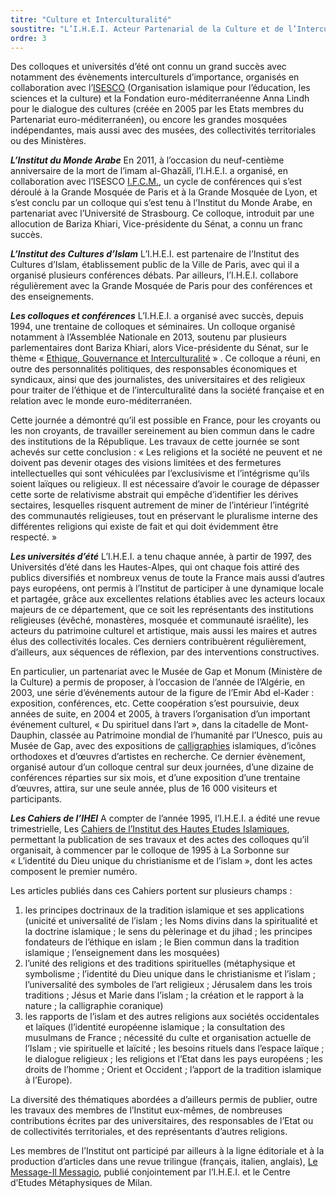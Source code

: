 ```yaml
---
titre: "Culture et Interculturalité"
soustitre: "L’I.H.E.I. Acteur Partenarial de la Culture et de l’Interculturalite"
ordre: 3
---
```


Des colloques et universités d’été ont connu un grand succès avec notamment des évènements interculturels d’importance, organisés en collaboration avec l’[ISESCO](http://www.isesco.org.ma/index.php?option=com_k2&amp;view=item&amp;id=10732%3Ale-directeur-g%C3%A9n%C3%A9ral-de-l%E2%80%99isesco-re%C3%A7oit-le-pr%C3%A9sident-de-l%E2%80%99institut-des-%C3%A9tudes-islamiques-sup%C3%A9rieures-en-italie&amp;lang=fr "ISESCO") (Organisation islamique pour l’éducation, les sciences et la culture) et la Fondation euro-méditerranéenne Anna Lindh pour le dialogue des cultures (créée en 2005 par les Etats membres du Partenariat euro-méditerranéen), ou encore les grandes mosquées indépendantes, mais aussi avec des musées, des collectivités territoriales ou des Ministères.

***L’Institut du Monde Arabe***
En 2011, à l’occasion du neuf-centième anniversaire de la mort de l’imam al-Ghazâlî, l’I.H.E.I. a organisé, en collaboration avec l’ISESCO [I.F.C.M.](http://www.isesco.org.ma/index.php?option=com_k2&amp;view=item&amp;id=10732%3Ale-directeur-g%C3%A9n%C3%A9ral-de-l%E2%80%99isesco-re%C3%A7oit-le-pr%C3%A9sident-de-l%E2%80%99institut-des-%C3%A9tudes-islamiques-sup%C3%A9rieures-en-italie&amp;lang=fr "I.F.C.M."), un cycle de conférences qui s’est déroulé à la Grande Mosquée de Paris et à la Grande Mosquée de Lyon, et s’est conclu par un colloque qui s’est tenu à l’Institut du Monde Arabe, en partenariat avec l’Université de Strasbourg. Ce colloque, introduit par une allocution de Bariza Khiari, Vice-présidente du Sénat, a connu un franc succès.

***L’Institut des Cultures d’Islam***
L’I.H.E.I. est partenaire de l’Institut des Cultures d’Islam, établissement public de la Ville de Paris, avec qui il a organisé plusieurs conférences débats. Par ailleurs, l’I.H.E.I. collabore régulièrement avec la Grande Mosquée de Paris pour des conférences et des enseignements.

***Les colloques et conférences***
L’I.H.E.I. a organisé avec succès, depuis 1994, une trentaine de colloques et séminaires. Un colloque organisé notamment à l’Assemblée Nationale en 2013, soutenu par plusieurs parlementaires dont Bariza Khiari, alors Vice-présidente du Sénat, sur le thème «&nbsp;[Ethique, Gouvernance et Interculturalité](/l-institut/culture-et-interculturalité/ethique-et-interculturalité/ "Ethique, Gouvernance et Interculturalité")&nbsp;» . Ce colloque a réuni, en outre des personnalités politiques, des responsables économiques et syndicaux, ainsi que des journalistes, des universitaires et des religieux pour traiter de l’éthique et de l’interculturalité dans la société française et en relation avec le monde euro-méditerranéen.

Cette journée a démontré qu’il est possible en France, pour les croyants ou les non croyants, de travailler sereinement au bien commun dans le cadre des institutions de la République. Les travaux de cette journée se sont achevés sur cette conclusion&nbsp;: «&nbsp;Les religions et la société ne peuvent et ne doivent pas devenir otages des visions limitées et des fermetures intellectuelles qui sont véhiculées par l’exclusivisme et l’intégrisme qu’ils soient laïques ou religieux. Il est nécessaire d’avoir le courage de dépasser cette sorte de relativisme abstrait qui empêche d’identifier les dérives sectaires, lesquelles risquent autrement de miner de l’intérieur l’intégrité des communautés religieuses, tout en préservant le pluralisme interne des différentes religions qui existe de fait et qui doit évidemment être respecté.&nbsp;»

***Les universités d’été***
L’I.H.E.I. a tenu chaque année, à partir de 1997, des Universités d’été dans les Hautes-Alpes, qui ont chaque fois attiré des publics diversifiés et nombreux venus de toute la France mais aussi d’autres pays européens, ont permis à l’Institut de participer à une dynamique locale et partagée, grâce aux excellentes relations établies avec les acteurs locaux majeurs de ce département, que ce soit les représentants des institutions religieuses (évêché, monastères, mosquée et communauté israélite), les acteurs du patrimoine culturel et artistique, mais aussi les maires et autres élus des collectivités locales. Ces derniers contribuèrent régulièrement, d’ailleurs, aux séquences de réflexion, par des interventions constructives.

En particulier, un partenariat avec le Musée de Gap et Monum (Ministère de la Culture) a permis de proposer, à l’occasion de l’année de l’Algérie, en 2003, une série d’événements autour de la figure de l’Emir Abd el-Kader&nbsp;: exposition, conférences, etc. Cette coopération s’est poursuivie, deux années de suite, en 2004 et 2005, à travers l’organisation d’un important événement culturel, «&nbsp;Du spirituel dans l’art&nbsp;», dans la citadelle de Mont-Dauphin, classée au Patrimoine mondial de l’humanité par l’Unesco, puis au Musée de Gap, avec des expositions de  [calligraphies](/accueil/art-et-islam/la-calligraphie/ "calligraphies") islamiques, d’icônes orthodoxes et d’œuvres d’artistes en recherche. Ce dernier évènement, organisé autour d’un colloque central sur deux journées, d’une dizaine de conférences réparties sur six mois, et d’une exposition d’une trentaine d’œuvres, attira, sur une seule année, plus de 16 000 visiteurs et participants.

***Les Cahiers de l’IHEI***
A compter de l’année 1995, l’I.H.E.I. a édité une revue trimestrielle, Les  [Cahiers de l’Institut des Hautes Etudes Islamiques](/publications/les-cahiers/ "Cahiers de l’Institut des Hautes Etudes Islamiques"), permettant la publication de ses travaux et des actes des colloques qu’il organisait, à commencer par le colloque de 1995 à La Sorbonne sur «&nbsp;L’identité du Dieu unique du christianisme et de l’islam&nbsp;», dont les actes composent le premier numéro. 

Les articles publiés dans ces Cahiers portent sur plusieurs champs&nbsp;: 
1. les principes doctrinaux de la tradition islamique et ses applications (unicité et universalité de l’islam&nbsp;; les Noms divins dans la spiritualité et la doctrine islamique&nbsp;; le sens
du pèlerinage et du jihad&nbsp;; les principes fondateurs de l’éthique en islam&nbsp;; le Bien commun dans la tradition islamique&nbsp;; l’enseignement dans les mosquées)
2. l’unité des religions et des traditions spirituelles (métaphysique et symbolisme&nbsp;; l’identité du Dieu unique dans le christianisme et l’islam&nbsp;; l’universalité des symboles de l’art
religieux&nbsp;; Jérusalem dans les trois traditions&nbsp;; Jésus et Marie dans l’islam&nbsp;; la création et le rapport à la nature&nbsp;; la calligraphie coranique)
3. les rapports de l’islam et des autres religions aux sociétés occidentales et laïques (l’identité européenne islamique&nbsp;; la consultation des musulmans de France&nbsp;; nécessité du culte
et organisation actuelle de l’Islam&nbsp;; vie spirituelle et laïcité&nbsp;; les besoins rituels dans l’espace laïque&nbsp;; le dialogue religieux&nbsp;; les religions et l’Etat dans les pays
européens&nbsp;; les droits de l’homme&nbsp;; Orient et Occident&nbsp;; l’apport de la tradition islamique à l’Europe).

La diversité des thématiques abordées a d’ailleurs permis de publier, outre les travaux des membres de l’Institut eux-mêmes, de nombreuses contributions écrites par des universitaires, des responsables de l’Etat ou de collectivités territoriales, et des représentants d’autres religions.

Les membres de l’Institut ont participé par ailleurs à la ligne éditoriale et à la production d’articles dans une revue trilingue (français, italien, anglais),  [Le Message-Il Messagio](/publications/il-messaggio-le-message/ "Le Message-Il Messagio"), publié conjointement par l’I.H.E.I. et le Centre d’Etudes Métaphysiques de Milan.